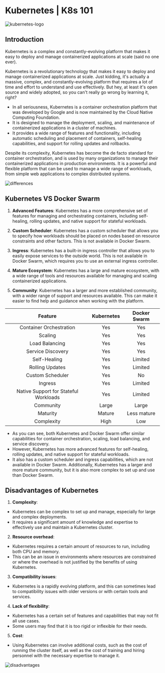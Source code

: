 # Kubernetes | K8s 101

![kubernetes-logo](https://upload.wikimedia.org/wikipedia/commons/thumb/3/39/Kubernetes_logo_without_workmark.svg/1200px-Kubernetes_logo_without_workmark.svg.png)

## Introduction
Kubernetes is a complex and constantly-evolving platform that makes it easy to deploy and manage containerized applications at scale (said no one ever).

Kubernetes is a revolutionary technology that makes it easy to deploy and manage containerized applications at scale. 
Just kidding, it's actually a massive, complex, and constantly-evolving platform that requires a lot of time and effort to understand and use effectively. 
But hey, at least it's open source and widely adopted, so you can't really go wrong by learning it, right?

* In all seriousness, Kubernetes is a container orchestration platform that was developed by Google and is now maintained by the Cloud Native Computing Foundation. 
* It is designed to manage the deployment, scaling, and maintenance of containerized applications in a cluster of machines. 
* It provides a wide range of features and functionality, including automatic scheduling and placement of containers, self-healing capabilities, and support for rolling updates and rollbacks.

Despite its complexity, Kubernetes has become the de facto standard for container orchestration, and is used by many organizations to manage their containerized applications in production environments.
It is a powerful and flexible platform that can be used to manage a wide range of workloads, from simple web applications to complex distributed systems.

![differences](https://nickjanetakis.com/assets/blog/cards/docker-swarm-vs-kubernetes-which-one-should-you-learn-1fe9fd6549f5e0bbd2e0573d606db859322741aa29ad407e4dbae509da62dc44.jpg)

## Kubernetes VS Docker Swarm

1. **Advanced Features**: Kubernetes has a more comprehensive set of features for managing and orchestrating containers, including self-healing, rolling updates, and native support for stateful workloads.

2. **Custom Scheduler**: Kubernetes has a custom scheduler that allows you to specify how workloads should be placed on nodes based on resource constraints and other factors. This is not available in Docker Swarm.

3. **Ingress**: Kubernetes has a built-in ingress controller that allows you to easily expose services to the outside world. This is not available in Docker Swarm, which requires you to use an external ingress controller.

4. **Mature Ecosystem**: Kubernetes has a large and mature ecosystem, with a wide range of tools and resources available for managing and scaling containerized applications.

5. **Community**: Kubernetes has a larger and more established community, with a wider range of support and resources available. This can make it easier to find help and guidance when working with the platform.

| **Feature** | **Kubernetes** | **Docker Swarm** |
|:---:|:---:|:---:|
| Container Orchestration | Yes | Yes |
| Scaling | Yes | Yes |
| Load Balancing | Yes | Yes |
| Service Discovery | Yes | Yes |
| Self-Healing | Yes | Limited |
| Rolling Updates | Yes | Limited |
| Custom Scheduler | Yes | No |
| Ingress | Yes | Limited |
| Native Support for Stateful Workloads | Yes | Limited |
| Community | Large | Large |
| Maturity | Mature | Less mature |
| Complexity | High | Low |

* As you can see, both Kubernetes and Docker Swarm offer similar capabilities for container orchestration, scaling, load balancing, and service discovery.
* However, Kubernetes has more advanced features for self-healing, rolling updates, and native support for stateful workloads.
* It also has a custom scheduler and ingress capabilities, which are not available in Docker Swarm. Additionally, Kubernetes has a larger and more mature community, but it is also more complex to set up and use than Docker Swarm.


## Disadvantages of Kubernetes

1. **Complexity**: 
* Kubernetes can be complex to set up and manage, especially for large and complex deployments.
* It requires a significant amount of knowledge and expertise to effectively use and maintain a Kubernetes cluster.

2. **Resource overhead**: 
* Kubernetes requires a certain amount of resources to run, including both CPU and memory.
* This can be an issue in environments where resources are constrained or where the overhead is not justified by the benefits of using Kubernetes.
  
3. **Compatibility issues**: 
* Kubernetes is a rapidly evolving platform, and this can sometimes lead to compatibility issues with older versions or with certain tools and services.

4. **Lack of flexibility**:
* Kubernetes has a certain set of features and capabilities that may not fit all use cases. 
* Some users may find that it is too rigid or inflexible for their needs.

5. **Cost**:
* Using Kubernetes can involve additional costs, such as the cost of running the cluster itself, as well as the cost of training and hiring personnel with the necessary expertise to manage it.

![disadvantages](https://media-exp1.licdn.com/dms/image/C4D12AQEb7GhYPA2_Mg/article-cover_image-shrink_720_1280/0/1520188856676?e=2147483647&v=beta&t=tljXxV5fU1UPenC172uEsmB8oWM2Wwvd2mJeAfcL99E)
